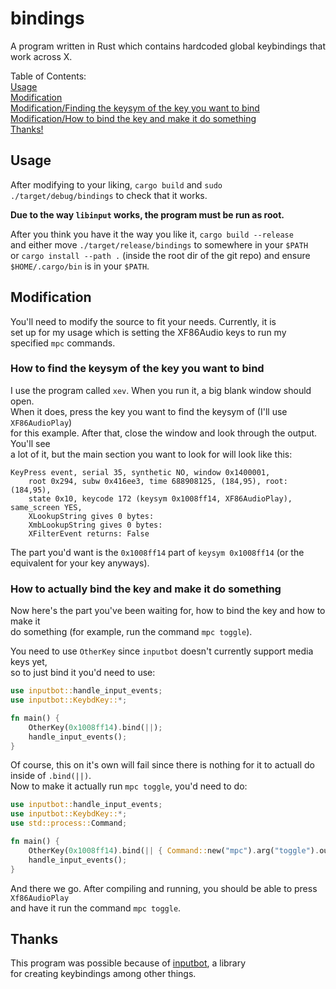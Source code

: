 # bindings

A program written in Rust which contains hardcoded global keybindings that work across X.

Table of Contents:<br>
[Usage](#usage)<br>
[Modification](#modification)<br>
[Modification/Finding the keysym of the key you want to bind](#how-to-find-the-keysym-of-the-key-you-want-to-bind)<br>
[Modification/How to bind the key and make it do something](#how-to-actually-bind-the-key-and-make-it-do-something)<br>
[Thanks!](#thanks)

## Usage

After modifying to your liking, `cargo build` and `sudo ./target/debug/bindings` to check that it works.<br>

**Due to the way `libinput` works, the program must be run as root.**<br>

After you think you have it the way you like it, `cargo build --release`<br>
and either move `./target/release/bindings` to somewhere in your `$PATH`<br>
or `cargo install --path .` (inside the root dir of the git repo) and ensure<br>
`$HOME/.cargo/bin` is in your `$PATH`.

## Modification

You'll need to modify the source to fit your needs. Currently, it is<br>
set up for my usage which is setting the XF86Audio keys to run my<br>
specified `mpc` commands.

### How to find the keysym of the key you want to bind

I use the program called `xev`. When you run it, a big blank window should open.<br>
When it does, press the key you want to find the keysym of (I'll use `XF86AudioPlay`)<br>
for this example. After that, close the window and look through the output. You'll see<br>
a lot of it, but the main section you want to look for will look like this:
```
KeyPress event, serial 35, synthetic NO, window 0x1400001,
    root 0x294, subw 0x416ee3, time 688908125, (184,95), root:(184,95),
    state 0x10, keycode 172 (keysym 0x1008ff14, XF86AudioPlay), same_screen YES,
    XLookupString gives 0 bytes: 
    XmbLookupString gives 0 bytes: 
    XFilterEvent returns: False
```
The part you'd want is the `0x1008ff14` part of `keysym 0x1008ff14` (or the equivalent for your key anyways).

### How to actually bind the key and make it do something

Now here's the part you've been waiting for, how to bind the key and how to make it<br>
do something (for example, run the command `mpc toggle`).

You need to use `OtherKey` since `inputbot` doesn't currently support media keys yet,<br>
so to just bind it you'd need to use:
```rust
use inputbot::handle_input_events;
use inputbot::KeybdKey::*;

fn main() {
    OtherKey(0x1008ff14).bind(||);
	handle_input_events();
}
```
Of course, this on it's own will fail since there is nothing for it to actuall do inside of `.bind(||)`.<br>
Now to make it actually run `mpc toggle`, you'd need to do:
```rust
use inputbot::handle_input_events;
use inputbot::KeybdKey::*;
use std::process::Command;

fn main() {
    OtherKey(0x1008ff14).bind(|| { Command::new("mpc").arg("toggle").output(); });
	handle_input_events();
}
```
And there we go. After compiling and running, you should be able to press `Xf86AudioPlay`<br>
and have it run the command `mpc toggle`.

## Thanks

This program was possible because of [inputbot](https://github.com/obv-mikhail/InputBot), a library<br>
for creating keybindings among other things.

